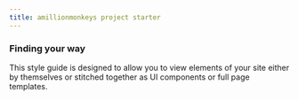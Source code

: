```yaml
---
title: amillionmonkeys project starter
---
```


### Finding your way

This style guide is designed to allow you to view elements of your site either by themselves or stitched together as UI components or full page templates.
